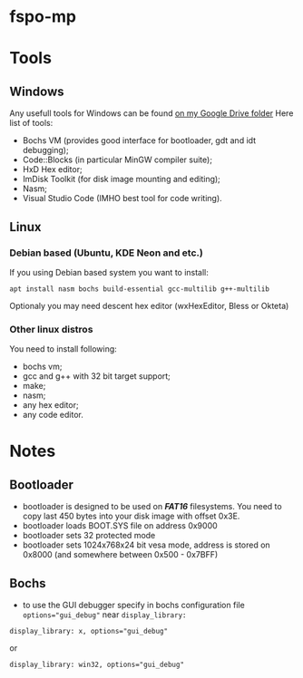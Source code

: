 # fspo-mp

# Tools
## Windows
Any usefull tools for Windows can be found [on my Google Drive folder](https://drive.google.com/drive/folders/1OuOFH21THfU4dd29RGbahGftpbpv0kTR?usp=sharing)
Here list of tools:
 - Bochs VM (provides good interface for bootloader, gdt and idt debugging);
 - Code::Blocks (in particular MinGW compiler suite);
 - HxD Hex editor;
 - ImDisk Toolkit (for disk image mounting and editing);
 - Nasm;
 - Visual Studio Code (IMHO best tool for code writing).

## Linux
### Debian based (Ubuntu, KDE Neon and etc.)
If you using Debian based system you want to install:
```
apt install nasm bochs build-essential gcc-multilib g++-multilib
```
Optionaly you may need descent hex editor (wxHexEditor, Bless or Okteta)
### Other linux distros
You need to install following:
 - bochs vm;
 - gcc and g++ with 32 bit target support;
 - make;
 - nasm;
 - any hex editor;
 - any code editor.
# Notes
## Bootloader
 - bootloader is designed to be used on ***FAT16*** filesystems. You need to copy last 450 bytes into your disk image with offset 0x3E.
 - bootloader loads BOOT.SYS file on address 0x9000
 - bootloader sets 32 protected mode
 - bootloader sets 1024x768x24 bit vesa mode, address is stored on 0x8000 (and somewhere between 0x500 - 0x7BFF)
## Bochs
 - to use the GUI debugger specify in bochs configuration file ```options="gui_debug"``` near ```display_library:```
 ```
 display_library: x, options="gui_debug"
 ```
 or
 ```
 display_library: win32, options="gui_debug"
 ```
